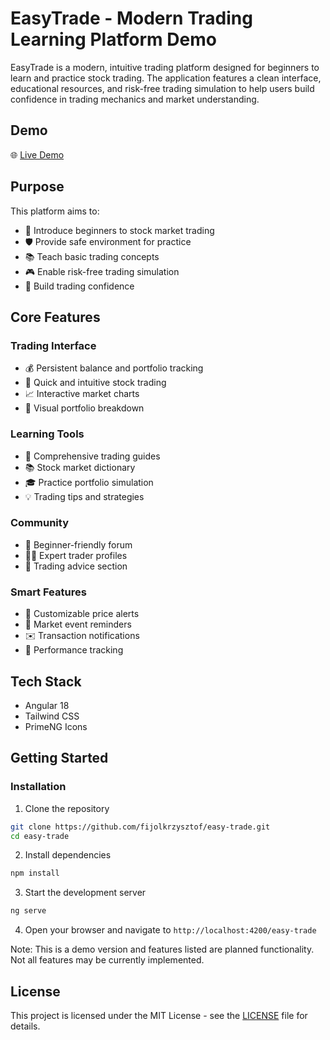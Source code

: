 # EasyTrade - Modern Trading Learning Platform Demo

EasyTrade is a modern, intuitive trading platform designed for beginners to learn and practice stock trading. The application features a clean interface, educational resources, and risk-free trading simulation to help users build confidence in trading mechanics and market understanding.

## Demo

🌐 [Live Demo](https://fijolkrzysztof.github.io/easy-trade/)

## Purpose

This platform aims to:
- 🎯 Introduce beginners to stock market trading
- 🛡️ Provide safe environment for practice
- 📚 Teach basic trading concepts
- 🎮 Enable risk-free trading simulation
- 🚀 Build trading confidence

## Core Features

### Trading Interface
- 💰 Persistent balance and portfolio tracking
- 🔄 Quick and intuitive stock trading
- 📈 Interactive market charts
- 🥧 Visual portfolio breakdown

### Learning Tools
- 📖 Comprehensive trading guides
- 📚 Stock market dictionary
- 🎓 Practice portfolio simulation
- 💡 Trading tips and strategies

### Community
- 👥 Beginner-friendly forum
- 👨‍🏫 Expert trader profiles
- 💭 Trading advice section

### Smart Features
- 🔔 Customizable price alerts
- 📅 Market event reminders
- ✉️ Transaction notifications
- 🎯 Performance tracking

## Tech Stack

- Angular 18
- Tailwind CSS
- PrimeNG Icons

## Getting Started

### Installation

1. Clone the repository
```bash
git clone https://github.com/fijolkrzysztof/easy-trade.git
cd easy-trade
```

2. Install dependencies
```bash
npm install
```

3. Start the development server
```bash
ng serve
```

4. Open your browser and navigate to `http://localhost:4200/easy-trade`

Note: This is a demo version and features listed are planned functionality. Not all features may be currently implemented.

## License

This project is licensed under the MIT License - see the [LICENSE](LICENSE) file for details.
